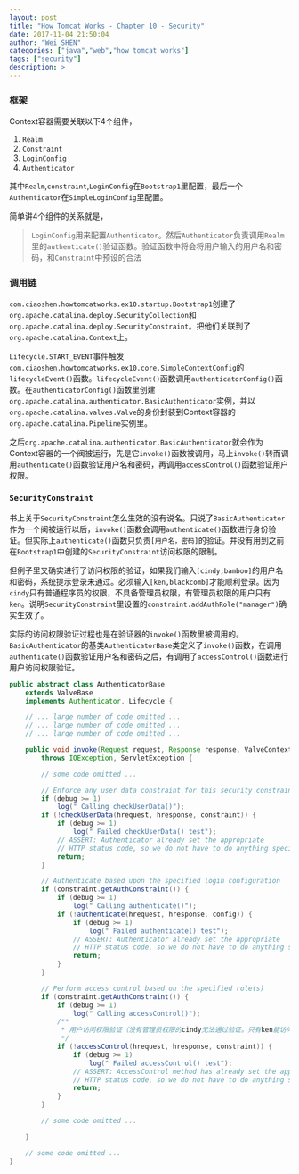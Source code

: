 ```yaml
---
layout: post
title: "How Tomcat Works - Chapter 10 - Security"
date: 2017-11-04 21:50:04
author: "Wei SHEN"
categories: ["java","web","how tomcat works"]
tags: ["security"]
description: >
---
```


### 框架
Context容器需要关联以下4个组件，
1. `Realm`
2. `Constraint`
3. `LoginConfig`
4. `Authenticator`

其中`Realm`,`constraint`,`LoginConfig`在`Bootstrap1`里配置，最后一个`Authenticator`在`SimpleLoginConfig`里配置。

简单讲4个组件的关系就是，
> `LoginConfig`用来配置`Authenticator`。然后`Authenticator`负责调用`Realm`里的`authenticate()`验证函数。验证函数中将会将用户输入的用户名和密码，和`Constraint`中预设的合法

### 调用链
`com.ciaoshen.howtomcatworks.ex10.startup.Bootstrap1`创建了`org.apache.catalina.deploy.SecurityCollection`和`org.apache.catalina.deploy.SecurityConstraint`。把他们关联到了`org.apache.catalina.Context`上。

`Lifecycle.START_EVENT`事件触发`com.ciaoshen.howtomcatworks.ex10.core.SimpleContextConfig`的`lifecycleEvent()`函数。`lifecycleEvent()`函数调用`authenticatorConfig()`函数。在`authenticatorConfig()`函数里创建`org.apache.catalina.authenticator.BasicAuthenticator`实例，并以`org.apache.catalina.valves.Valve`的身份封装到Context容器的`org.apache.catalina.Pipeline`实例里。

之后`org.apache.catalina.authenticator.BasicAuthenticator`就会作为Context容器的一个阀被运行，先是它`invoke()`函数被调用，马上`invoke()`转而调用`authenticate()`函数验证用户名和密码，再调用`accessControl()`函数验证用户权限。


### `SecurityConstraint`
书上关于`SecurityConstraint`怎么生效的没有说名。只说了`BasicAuthenticator`作为一个阀被运行以后，`invoke()`函数会调用`authenticate()`函数进行身份验证。但实际上`authenticate()`函数只负责`[用户名，密码]`的验证。并没有用到之前在`Bootstrap1`中创建的`SecurityConstraint`访问权限的限制。

但例子里又确实进行了访问权限的验证，如果我们输入`[cindy,bamboo]`的用户名和密码，系统提示登录未通过。必须输入`[ken,blackcomb]`才能顺利登录。因为`cindy`只有普通程序员的权限，不具备管理员权限，有管理员权限的用户只有`ken`。说明`SecurityConstraint`里设置的`constraint.addAuthRole("manager")`确实生效了。

实际的访问权限验证过程也是在验证器的`invoke()`函数里被调用的。`BasicAuthenticator`的基类`AuthenticatorBase`类定义了`invoke()`函数，在调用`authenticate()`函数验证用户名和密码之后，有调用了`accessControl()`函数进行用户访问权限验证。
```java
public abstract class AuthenticatorBase
    extends ValveBase
    implements Authenticator, Lifecycle {

    // ... large number of code omitted ...
    // ... large number of code omitted ...
    // ... large number of code omitted ...

    public void invoke(Request request, Response response, ValveContext context)
        throws IOException, ServletException {

        // some code omitted ...

        // Enforce any user data constraint for this security constraint
        if (debug >= 1)
            log(" Calling checkUserData()");
        if (!checkUserData(hrequest, hresponse, constraint)) {
            if (debug >= 1)
                log(" Failed checkUserData() test");
            // ASSERT: Authenticator already set the appropriate
            // HTTP status code, so we do not have to do anything special
            return;
        }

        // Authenticate based upon the specified login configuration
        if (constraint.getAuthConstraint()) {
            if (debug >= 1)
                log(" Calling authenticate()");
            if (!authenticate(hrequest, hresponse, config)) {
                if (debug >= 1)
                    log(" Failed authenticate() test");
                // ASSERT: Authenticator already set the appropriate
                // HTTP status code, so we do not have to do anything special
                return;
            }
        }

        // Perform access control based on the specified role(s)
        if (constraint.getAuthConstraint()) {
            if (debug >= 1)
                log(" Calling accessControl()");
            /**
             * 用户访问权限验证（没有管理员权限的cindy无法通过验证。只有ken能访问资源）
             */
            if (!accessControl(hrequest, hresponse, constraint)) {
                if (debug >= 1)
                    log(" Failed accessControl() test");
                // ASSERT: AccessControl method has already set the appropriate
                // HTTP status code, so we do not have to do anything special
                return;
            }
        }

        // some code omitted ...

    }

    // some code omitted ...
}
```
